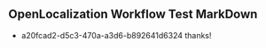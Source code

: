 ## OpenLocalization Workflow Test MarkDown
* a20fcad2-d5c3-470a-a3d6-b892641d6324 thanks!

<!--HONumber=Jul16_HO2-->


